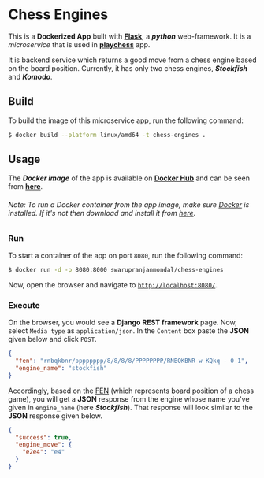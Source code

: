 # Chess Engines

This is a **Dockerized App** built with [**Flask**](https://flask.palletsprojects.com/en/stable/), a **_python_** web-framework. It is a _microservice_ that is used in [**playchess**](https://github.com/swarup-ranjan-mondal/playchess) app.

It is backend service which returns a good move from a chess engine based on the board position. Currently, it has only two chess engines, **_Stockfish_** and **_Komodo_**.

## Build

To build the image of this microservice app, run the following command:

```sh
$ docker build --platform linux/amd64 -t chess-engines .
```

## Usage

The **_Docker image_** of the app is available on [**Docker Hub**](https://hub.docker.com/) and can be seen from [**here**](https://hub.docker.com/r/swarupranjanmondal/chess-engines).

###### Note: To run a _Docker container_ from the app image, make sure [Docker](https://www.docker.com/) is installed. If it's not then download and install it from [here](https://docs.docker.com/get-docker/).

### Run

To start a container of the app on port `8080`, run the following command:

```sh
$ docker run -d -p 8080:8000 swarupranjanmondal/chess-engines
```

Now, open the browser and navigate to [`http://localhost:8080/`](http://localhost:8080/).

### Execute

On the browser, you would see a **Django REST framework** page. Now, select `Media type` as `application/json`. In the `Content` box paste the **JSON** given below and click `POST`.

```json
{
  "fen": "rnbqkbnr/pppppppp/8/8/8/8/PPPPPPPP/RNBQKBNR w KQkq - 0 1",
  "engine_name": "stockfish"
}
```

Accordingly, based on the [FEN](https://en.wikipedia.org/wiki/Forsyth%E2%80%93Edwards_Notation) (which represents board position of a chess game), you will get a **JSON** response from the engine whose name you've given in `engine_name` (here **_Stockfish_**). That response will look similar to the **JSON** response given below.

```json
{
  "success": true,
  "engine_move": {
    "e2e4": "e4"
  }
}
```
